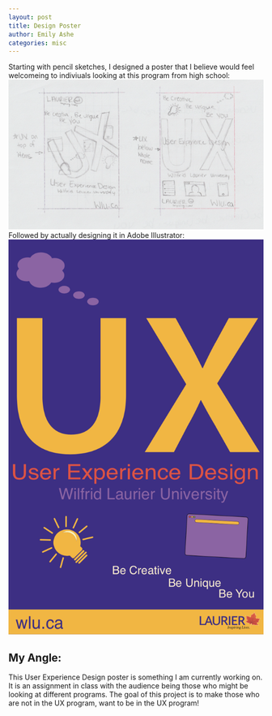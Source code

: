 ```yaml
---
layout: post
title: Design Poster
author: Emily Ashe
categories: misc
---
```




Starting with pencil sketches, I designed a poster that I believe would feel welcomeing to indiviuals looking at this program from high school:
![Netlify CMS Screenshot](/assets/img/uploads/pencilposter.jpeg)
Followed by actually designing it in Adobe Illustrator:
![Netlify CMS Screenshot|512x397,20%](/assets/img/uploads/illustratorposter.jpeg)

**My Angle:**
---
This User Experience Design poster is something I am currently working on. It is an assignment in class with the audience being those who might be looking at different programs. The goal of this project is to make those who are not in the UX program, want to be in the UX program!

